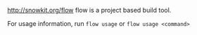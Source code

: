 http://snowkit.org/flow
flow is a project based build tool.

For usage information, run `flow usage` or `flow usage <command>`
